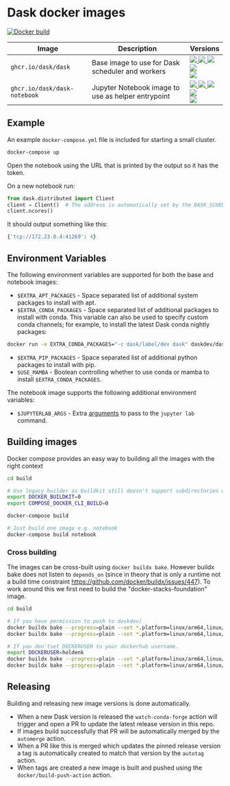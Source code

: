 # Dask docker images

[![Docker build](https://github.com/dask/dask-docker/actions/workflows/build.yml/badge.svg)](https://github.com/dask/dask-docker/actions/workflows/build.yml)

| Image  | Description | Versions |
| ------------- | ------------- | ------------- |
| `ghcr.io/dask/dask`  | Base image to use for Dask scheduler and workers  |   [![][daskdev-dask-py310-release] ![][daskdev-dask-release] ![][daskdev-dask-latest] <br /> ![][daskdev-dask-py39-release] <br /> ![][daskdev-dask-py311-release]](https://github.com/dask/dask-docker/pkgs/container/dask)  |
| `ghcr.io/dask/dask-notebook`  | Jupyter Notebook image to use as helper entrypoint  | [![][daskdev-dask-notebook-py310-release] ![][daskdev-dask-notebook-release] ![][daskdev-dask-notebook-latest] <br /> ![][daskdev-dask-notebook-py39-release] <br /> ![][daskdev-dask-notebook-py311-release]](https://github.com/dask/dask-docker/pkgs/container/dask-notebook) |

[daskdev-dask-latest]: https://img.shields.io/badge/ghcr.io%2Fdask%2Fdask-latest-blue
[daskdev-dask-release]: https://img.shields.io/badge/ghcr.io%2Fdask%2Fdask-2023.9.1-blue
[daskdev-dask-py39-release]: https://img.shields.io/badge/ghcr.io%2Fdask%2Fdask-2023.9.1--py3.9-blue
[daskdev-dask-py310-release]: https://img.shields.io/badge/ghcr.io%2Fdask%2Fdask-2023.9.1--py3.10-blue
[daskdev-dask-py311-release]: https://img.shields.io/badge/ghcr.io%2Fdask%2Fdask-2023.9.1--py3.11-blue
[daskdev-dask-notebook-latest]: https://img.shields.io/badge/ghcr.io%2Fdask%2Fdask--notebook-latest-blue
[daskdev-dask-notebook-release]: https://img.shields.io/badge/ghcr.io%2Fdask%2Fdask--notebook-2023.9.1-blue
[daskdev-dask-notebook-py39-release]: https://img.shields.io/badge/ghcr.io%2Fdask%2Fdask--notebook-2023.9.1--py3.9-blue
[daskdev-dask-notebook-py310-release]: https://img.shields.io/badge/ghcr.io%2Fdask%2Fdask--notebook-2023.9.1--py3.10-blue
[daskdev-dask-notebook-py311-release]: https://img.shields.io/badge/ghcr.io%2Fdask%2Fdask--notebook-2023.9.1--py3.11-blue


## Example

An example `docker-compose.yml` file is included for starting a small cluster.

```bash
docker-compose up
```

Open the notebook using the URL that is printed by the output so it has the token.

On a new notebook run:

```python
from dask.distributed import Client
client = Client()  # The address is automatically set by the DASK_SCHEDULER_ADDRESS environment variable
client.ncores()
```

It should output something like this:

```python
{'tcp://172.23.0.4:41269': 4}
```

## Environment Variables

The following environment variables are supported for both the base and notebook images:

* `$EXTRA_APT_PACKAGES` - Space separated list of additional system packages to install with apt.
* `$EXTRA_CONDA_PACKAGES` - Space separated list of additional packages to install with conda.
This variable can also be used to specify custom conda channels; for example, to install the latest Dask conda nightly packages:

```bash
docker run -e EXTRA_CONDA_PACKAGES="-c dask/label/dev dask" daskdev/dask:latest
```

* `$EXTRA_PIP_PACKAGES` - Space separated list of additional python packages to install with pip.
* `$USE_MAMBA` - Boolean controlling whether to use conda or mamba to install `$EXTRA_CONDA_PACKAGES`.

The notebook image supports the following additional environment variables:

* `$JUPYTERLAB_ARGS` - Extra [arguments](https://jupyter-notebook.readthedocs.io/en/stable/config.html) to pass to the `jupyter lab` command.


## Building images

Docker compose provides an easy way to building all the images with the right context

```bash
cd build

# Use legacy builder as buildkit still doesn't support subdirectories when building from git repos
export DOCKER_BUILDKIT=0
export COMPOSE_DOCKER_CLI_BUILD=0

docker-compose build

# Just build one image e.g. notebook
docker-compose build notebook
```

### Cross building

The images can be cross-built using `docker buildx bake`. However buildx bake does not listen to `depends_on` (since in theory that is only a runtime not a build time constraint https://github.com/docker/buildx/issues/447). To work around this we first need to build the "docker-stacks-foundation" image.

```bash
cd build

# If you have permission to push to daskdev/
docker buildx bake --progress=plain --set *.platform=linux/arm64,linux/amd64 --push docker-stacks-foundation
docker buildx bake --progress=plain --set *.platform=linux/arm64,linux/amd64 --push

# If you don'tset DOCKERUSER to your dockerhub username.
export DOCKERUSER=holdenk
docker buildx bake --progress=plain --set *.platform=linux/arm64,linux/amd64 --set docker-stacks-foundation.tags.image=${DOCKERUSER}/docker-stacks-foundation:lab-py38 --push docker-stacks-foundation
docker buildx bake --progress=plain --set *.platform=linux/arm64,linux/amd64 --set scheduler.tags=${DOCKERUSER}/dask --set worker.tags=${DOCKERUSER}/dask --set notebook.tags=${DOCKERUSER}/dask-notebook --set docker-stacks-foundation.tags=${DOCKERUSER}/docker-stacks-foundation:lab-py38 --set notebook.args.base=${DOCKERUSER} --push
```

## Releasing

Building and releasing new image versions is done automatically.

- When a new Dask version is released the `watch-conda-forge` action will trigger and open a PR to update the latest release version in this repo.
- If images build successfully that PR will be automatically merged by the `automerge` action.
- When a PR like this is merged which updates the pinned release version a tag is automatically created to match that version by the `autotag` action.
- When tags are created a new image is built and pushed using the `docker/build-push-action` action.
